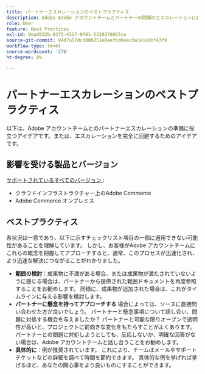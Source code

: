```yaml
---
title: パートナーエスカレーションのベストプラクティス
description: Adobe Adobe アカウントチームとパートナーの問題のエスカレーションに備える方法やエスカレーションを回避する方法について説明します。
role: User
feature: Best Practices
exl-id: 9ead032b-93f5-4327-9f01-5320270025ce
source-git-commit: 94d7a57dcd006251e8eefbdb4ec3a5e140bf43f9
workflow-type: tm+mt
source-wordcount: '276'
ht-degree: 0%

---
```


# パートナーエスカレーションのベストプラクティス

以下は、Adobe アカウントチームとのパートナーエスカレーションの準備に役立つアイデアです。または、エスカレーションを完全に回避するためのアイデアです。

## 影響を受ける製品とバージョン

[&#x200B; サポートされているすべてのバージョン &#x200B;](../../../release/versions.md):

* クラウドインフラストラクチャー上のAdobe Commerce
* Adobe Commerce オンプレミス

## ベストプラクティス

各状況は一意であり、以下に示すチェックリスト項目の一部に適用できない可能性があることを理解しています。 しかし、お客様がAdobe アカウントチームにこれらの概念を把握してアプローチすると、通常、このプロセスが迅速化され、より迅速な解決につながることがわかりました。

* **範囲の検討**：成果物に不満がある場合、または成果物が満たされていないように感じる場合は、パートナーから提供された範囲ドキュメントを再度参照することをお勧めします。 同様に、成果物が追加された場合は、これがタイムラインに与える影響を検討します。
* **パートナーに懸念を持ってアプローチする** 場合によっては、ソースに直接問い合わせた方が良いでしょう。 パートナーと懸念事項について話し合い、問題に対処する機会を与えましたか？ パートナーと可能な限りオープンで透明性が高いと、プロジェクトに前向きな変化をもたらすことがよくあります。 パートナーとの問題に対処しようとしても、反応しないか、明確な回答がない場合は、Adobe アカウントチームと話し合うことをお勧めします。
* **具体的に**：例が推奨されています。 これにより、チームはメールやサポートチケットなどの詳細を調べて時間を節約できます。 具体的な例を挙げれば挙げるほど、あなたの関心事をより良いものにすることができます。
